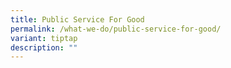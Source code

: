 ```yaml
---
title: Public Service For Good
permalink: /what-we-do/public-service-for-good/
variant: tiptap
description: ""
---
```

